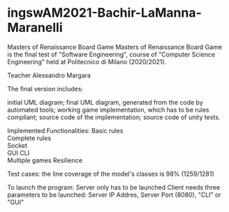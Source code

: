 # ingswAM2021-Bachir-LaManna-Maranelli
Masters of Renaissance Board Game
Masters of Renaissance Board Game is the final test of "Software Engineering", course of "Computer Science Engineering" held at Politecnico di Milano (2020/2021).

Teacher Alessandro Margara

The final version includes:

  initial UML diagram;
  final UML diagram, generated from the code by automated tools;
  working game implementation, which has to be rules compliant;
  source code of the implementation;
  source code of unity tests.
  
Implemented Functionalities:
  Basic rules	
  Complete rules	
  Socket	
  GUI
  CLI	
  Multiple games
  Resilience
  
Test cases: the line coverage of the model's classes is 98% (1259/1281)

To launch the program:
  Server only has to be launched
  Client needs three parameters to be launched: Server IP Addres, Server Port (8080), "CLI" or "GUI"
